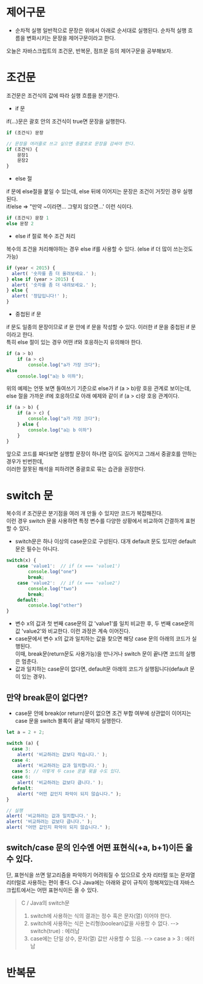 # 제어구문
- 순차적 실행
일반적으로 문장은 위에서 아래로 순서대로 실행된다. 순차적 실행 흐름을 변화시키는 문장을 제어구문이라고 한다.

오늘은 자바스크립트의 조건문, 반복문, 점프문 등의 제어구문을 공부해보자.

# 조건문
조건문은 조건식의 값에 따라 실행 흐름을 분기한다.

- if 문 

if(...)문은 괄호 안의 조건식이 true면 문장을 실행한다.
```javascript
if (조건식) 문장

// 문장을 여러줄로 쓰고 싶으면 중괄호로 문장을 감싸야 한다.
if (조건식) {
    문장1
    문장2
}
```
- else 절

if 문에 else절을 붙일 수 있는데, else 뒤에 이어지는 문장은 조건이 거짓인 경우 실행된다.   
if/else => "만약 ~이라면... 그렇지 않으면...' 이런 식이다.

```javascript
if (조건식) 문장 1
else 문장 2
```

- else if 절로 복수 조건 처리

복수의 조건을 처리해야하는 경우 else if를 사용할 수 있다. (else if 더 많이 쓰는것도 가능)

```javascript
if (year < 2015) {
  alert( '숫자를 좀 더 올려보세요.' );
} else if (year > 2015) {
  alert( '숫자를 좀 더 내려보세요.' );
} else {
  alert( '정답입니다!' );
}
```

- 중첩된 if 문

if 문도 일종의 문장이므로 if 문 안에 if 문을 작성할 수 있다. 이러한 if 문을 중첩된 if 문이라고 한다.   
특히 else 절이 있는 경우 어떤 if와 호응하는지 유의해야 한다.

```javascript
if (a > b) 
    if (a > c) 
        console.log("a가 가장 크다");
else 
    console.log("a는 b 이하");

```
위의 예제는 언뜻 보면 들여쓰기 기준으로 else가 if (a > b)랑 호응 관계로 보이는데,   
else 절을 가까운 if에 호응하므로 아래 예제와 같이 if (a > c)랑 호응 관계이다.

```javascript
if (a > b) {
    if (a > c) {
        console.log("a가 가장 크다");
    } else {
        console.log("a는 b 이하")
    }
}
```
앞으로 코드를 짜다보면 실행할 문장이 하나면 길이도 길어지고 그래서 중괄호를 안하는 경우가 빈번한데,   
이러한 잘못된 해석을 피하려면 중괄호로 묶는 습관을 권장한다.

# switch 문

복수의 if 조건문은 분기점을 여러 개 만들 수 있지만 코드가 복잡해진다.    
이런 경우 switch 문을 사용하면 특정 변수를 다양한 상황에서 비교하여 간결하게 표현 할 수 있다. 

- switch문은 하나 이상의 case문으로 구성된다. 대개 default 문도 있지만 default 문은 필수는 아니다.

```javascript
switch(x) {
    case 'value1':  // if (x === 'value1')
        console.log("one")
        break;
    case 'value2':  // if (x === 'value2')
        console.log("two")
        break;
    default:
        console.log("other")
}
```
- 변수 x의 값과 첫 번째 case문의 값 'value1'를 일치 비교한 후, 두 번째 case문의 값 'value2'와 비교한다. 이런 과정은 계속 이어진다.
- case문에서 변수 x의 값과 일치하는 값을 찾으면 해당 case 문의 아래의 코드가 실행된다.   
이때, break문(return문도 사용가능)을 만나거나 switch 문이 끝나면 코드의 실행은 멈춘다.
- 값과 일치하는 case문이 없다면, default문 아래의 코드가 실행됩니다(default 문이 있는 경우).

## 만약 break문이 없다면?
- case문 안에 break(or return)문이 없으면 조건 부합 여부에 상관없이 이어지는 case 문을 switch 블록이 끝날 때까지 실행한다.

```javascript
let a = 2 + 2;

switch (a) {
  case 3:
    alert( '비교하려는 값보다 작습니다.' );
  case 4:
    alert( '비교하려는 값과 일치합니다.' );
  case 5: // 이렇게 두 case 문을 묶을 수도 있다.
  case 6:
    alert( '비교하려는 값보다 큽니다.' );
  default:
    alert( "어떤 값인지 파악이 되지 않습니다." );
}

// 실행 
alert( '비교하려는 값과 일치합니다.' );
alert( '비교하려는 값보다 큽니다.' );
alert( "어떤 값인지 파악이 되지 않습니다." );
```

## switch/case 문의 인수엔 어떤 표현식(+a, b+1)이든 올 수 있다. 
단, 표현식을 쓰면 알고리즘을 파악하기 어려워질 수 있으므로 숫자 리터럴 또는 문자열 리터럴로 사용하는 편이 좋다.
C나 Java에는 아래와 같이 규칙이 정해져있는데 자바스크립트에서는 어떤 표현식이든 올 수 있다.

> C / Java의 switch문
>1. switch에 사용하는 식의 결과는 정수 혹은 문자(열) 이어야 한다.
>2. switch에 사용하는 식은 논리형(boolean)값을 사용할 수 없다. --> switch(true) : 에러남
>3. case에는 단일 상수, 문자(열) 값만 사용할 수 있음. --> case a > 3 : 에러남


# 반복문


